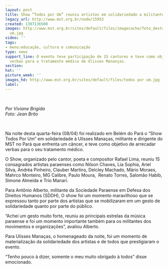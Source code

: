 ```yaml
---
layout: post
title: Show “Todos por Um” reuniu artistas em solidariedade a militante do MST
legacy_url: http://www.mst.org.br/node/15953
created: 1397136500
images: http://www.mst.org.br/sites/default/files/imagecache/foto_destaque/todos por
  um.jpg
video: ''
tags:
- menu:educação, cultura e comunicação
type: news
support_line: O evento teve participação de 15 cantores e teve como objetivo arrecadar
  verbas para o tratamento médico de Ulisses Mananças.
section: 
hat: ''
picture_week: ''
images_hd: http://www.mst.org.br/sites/default/files/todos por um.jpg
label: 
---
```

<p>&nbsp;</p><p><em>Por Viviane Brigida<br>Foto: Jean Brito</em></p><p>&nbsp;</p><p>Na noite desta quarta-feira (08/04) foi realizado em Belém do Pará o “Show Todos Por Um” em solidariedade à Ulisses Manaças, militante e dirigente do MST no Pará que enfrenta um câncer, e teve como objetivo de arrecadar verbas para o seu tratamento médico.</p><p>O Show, organizado pelo cantor, poeta e compositor Rafael Lima, reuniu 15 consagrados artistas paraenses como Nilson Chaves, Lia Sophia, Ariel Silva, Andréa Pinheiro, Clauber Martins, Delcley Machado, Mário Moraes, Mahrco Monteiro, MG Calibre, Paulo Moura, &nbsp;Renato Torres, Salomão Habib, Simone Almeida e Trio Manari.</p><p>Para Antônio Alberto, militante da Sociedade Paraense em Defesa dos Direitos Humanos (SDDH), O show foi um momento maravilhoso que se expressou tanto por parte dos artistas que se mobilizaram em um gesto de solidariedade quanto por parte do público.</p><p>“Achei um gesto muito forte, reuniu as principais estrelas da música paraense e foi um momento importante também para os militantes dos movimentos e organizações”, avaliou Alberto.</p><p>Para Ulisses Manaças, o homenageado da noite, foi um momento de materialização da solidariedade dos artistas e de todos que prestigiaram o evento.</p><p>“Tenho pouco à dizer, somente o meu muito obrigado à todos” disse emocionado.</p><p>&nbsp;</p>
